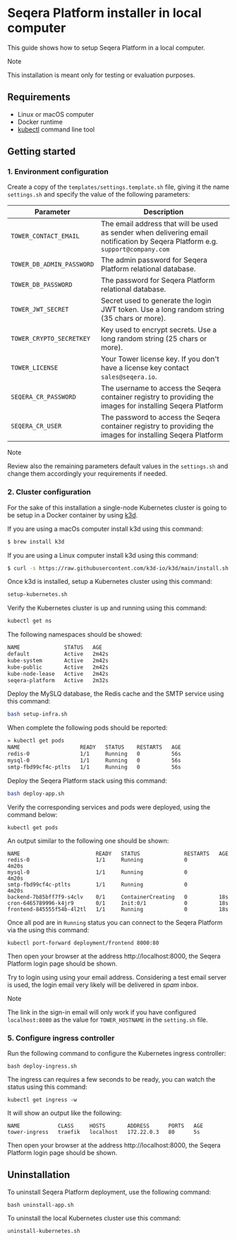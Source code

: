 # Seqera Platform installer in local computer

This guide shows how to setup Seqera Platform in a local computer.

> [!Note]
> This installation is meant only for testing or evaluation purposes.

## Requirements

* Linux or macOS computer
* Docker runtime
* [kubectl](https://kubernetes.io/docs/tasks/tools/#kubectl) command line tool

## Getting started

### 1. Environment configuration

Create a copy of the `templates/settings.template.sh` file, giving it the name `settings.sh` and specify the value of the
following parameters:

| Parameter | Description
| --- | --- |
| `TOWER_CONTACT_EMAIL`           | The email address that will be used as sender when delivering email notification by Seqera Platform e.g. `support@company.com` |
| `TOWER_DB_ADMIN_PASSWORD`       | The admin password for Seqera Platform relational database.
| `TOWER_DB_PASSWORD`             | The password for Seqera Platform relational database.
| `TOWER_JWT_SECRET`              | Secret used to generate the login JWT token. Use a long random string (35 chars or more).
| `TOWER_CRYPTO_SECRETKEY`        | Key used to encrypt secrets. Use a long random string (25 chars or more). |
| `TOWER_LICENSE`                 | Your Tower license key. If you don't have a license key contact `sales@seqera.io`. |
| `SEQERA_CR_PASSWORD`            | The username to access the Seqera container registry to providing the images for installing Seqera Platform |
| `SEQERA_CR_USER`                | The password to access the Seqera container registry to providing the images for installing Seqera Platform |

> [!Note]
> Review also the remaining parameters default values in the `settings.sh` and change them accordingly your requirements if needed.

### 2. Cluster configuration

For the sake of this installation a single-node Kubernetes cluster is going to be setup in
a Docker container by using [k3d](https://k3d.io/).

If you are using a macOs computer install k3d using this command:

```bash
$ brew install k3d
```

If you are using a Linux computer install k3d using this command:

```bash
$ curl -s https://raw.githubusercontent.com/k3d-io/k3d/main/install.sh | bash
```

Once k3d is installed, setup a Kubernetes cluster using this command:

```bash
setup-kubernetes.sh
```

Verify the Kubernetes cluster is up and running using this command:

```bash
kubectl get ns
```

The following namespaces should be showed:

```bash
NAME              STATUS   AGE
default           Active   2m42s
kube-system       Active   2m42s
kube-public       Active   2m42s
kube-node-lease   Active   2m42s
seqera-platform   Active   2m32s
```

Deploy the MySLQ database, the Redis cache and the SMTP service using this command:

```bash
bash setup-infra.sh
```

When complete the following pods should be reported:

```bash
» kubectl get pods
NAME                   READY   STATUS    RESTARTS   AGE
redis-0                1/1     Running   0          56s
mysql-0                1/1     Running   0          56s
smtp-fbd99cf4c-ptlts   1/1     Running   0          56s
```

Deploy the Seqera Platform stack using this command:

```bash
bash deploy-app.sh
```

Verify the corresponding services and pods were deployed, using the command below:

```
kubectl get pods
```

An output similar to the following one should be shown:

```
NAME                        READY   STATUS              RESTARTS   AGE
redis-0                     1/1     Running             0          4m20s
mysql-0                     1/1     Running             0          4m20s
smtp-fbd99cf4c-ptlts        1/1     Running             0          4m20s
backend-7b85bff7f9-s4clv    0/1     ContainerCreating   0          18s
cron-6465789996-k4jr9       0/1     Init:0/1            0          18s
frontend-845555f54b-4l2tl   1/1     Running             0          18s
```

Once all pod are in `Running` status you can connect to the Seqera Platform via the using this command:

```
kubectl port-forward deployment/frontend 8000:80
```

Then open your browser at the address http://localhost:8000, the Seqera Platform login page should be shown.

Try to login using using your email address. Considering a test email server is used, the login email very likely
will be delivered in *spam* inbox.

> [!Note]
> The link in the sign-in email will only work if you have configured `localhost:8080` as the value for `TOWER_HOSTNAME` in the `setting.sh` file.


### 5. Configure ingress controller

Run the following command to configure the Kubernetes ingress controller:

```
bash deploy-ingress.sh
```

The ingress can requires a few seconds to be ready, you can watch the status using this command:


```
kubectl get ingress -w
```

It will show an output like the following:

```
NAME            CLASS     HOSTS       ADDRESS      PORTS   AGE
tower-ingress   traefik   localhost   172.22.0.3   80      5s
```

Then open your browser at the address http://localhost:8000, the Seqera Platform login page should be shown.


## Uninstallation

To uninstall Seqera Platform deployment, use the following command:

```
bash uninstall-app.sh
```

To uninstall the local Kubernetes cluster use this command:

```
uninstall-kubernetes.sh
```

